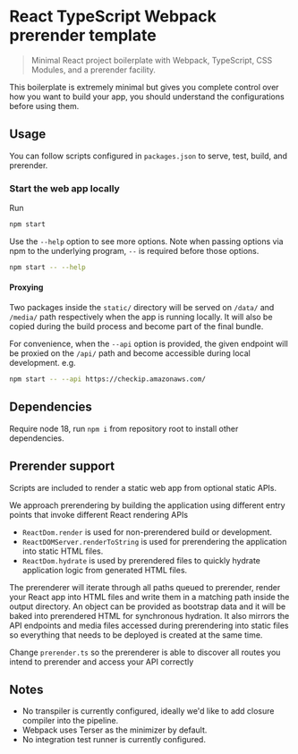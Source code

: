 # React TypeScript Webpack prerender template

> Minimal React project boilerplate with Webpack, TypeScript, CSS Modules, and a prerender facility.

This boilerplate is extremely minimal but gives you complete control over how you want to build your app, you should understand the configurations before using them.

## Usage

You can follow scripts configured in `packages.json` to serve, test, build, and prerender.

### Start the web app locally

Run

```sh
npm start
```

Use the `--help` option to see more options. Note when passing options via npm to the underlying program, `--` is required before those options.

```sh
npm start -- --help
```

#### Proxying

Two packages inside the `static/` directory will be served on `/data/` and `/media/` path respectively when the app is running locally.
It will also be copied during the build process and become part of the final bundle.

For convenience, when the `--api` option is provided, the given endpoint will be proxied on the `/api/` path and become accessible during local development. e.g.

```sh
npm start -- --api https://checkip.amazonaws.com/
```

## Dependencies

Require node 18, run `npm i` from repository root to install other dependencies.

## Prerender support

Scripts are included to render a static web app from optional static APIs.

We approach prerendering by building the application using different entry points that invoke different React rendering APIs

- `ReactDom.render` is used for non-prerendered build or development.
- `ReactDOMServer.renderToString` is used for prerendering the application into static HTML files.
- `ReactDom.hydrate` is used by prerendered files to quickly hydrate application logic from generated HTML files.

The prerenderer will iterate through all paths queued to prerender, render your React app into HTML files and write them in a matching path inside the output directory. An object can be provided as bootstrap data and it will be baked into prerendered HTML for synchronous hydration. It also mirrors the API endpoints and media files accessed during prerendering into static files so everything that needs to be deployed is created at the same time.

Change `prerender.ts` so the prerenderer is able to discover all routes you intend to prerender and access your API correctly

## Notes

- No transpiler is currently configured, ideally we'd like to add closure compiler into the pipeline.
- Webpack uses Terser as the minimizer by default.
- No integration test runner is currently configured.
